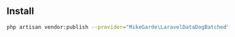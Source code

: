 ## Install

```bash
php artisan vendor:publish --provider="MikeGarde\LaravelDataDogBatched\DataDogServiceProvider"
```
